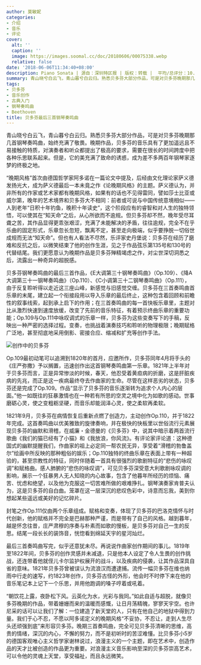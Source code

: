 ```yaml
---
author: 莫敏妮
categories:
- 介绍
- 音乐
- 评论
cover:
  alt: ''
  caption: ''
  image: https://images.soomal.cc/doc/20180606/00075338.webp
  relative: false
date: '2018-06-06T11:34:40+08:00'
description: Piano Sonata | 源自：深圳特区报 | 版权：转载 |  平均/总评分：10.00/30
summary: 青山晓兮白云飞，青山暮兮白云归。熟悉贝多芬大部分作品，可是对贝多芬晚期那几首钢琴奏鸣曲，始终充满了敬畏。晚期作品，贝多芬的音乐具有了更加遥远且不易接触的特质，对演奏者和听众都提出了极高的要求，需要在很长的时间跨度中把各种乐思联系起来……
tags:
- 贝多芬
- 音乐创作
- 古典入门
- 钢琴奏鸣曲
- Beethoven
title: 贝多芬最后三首钢琴奏鸣曲
---
```


青山晓兮白云飞，青山暮兮白云归。熟悉贝多芬大部分作品，可是对贝多芬晚期那几首钢琴奏鸣曲，始终充满了敬畏。晚期作品，贝多芬的音乐具有了更加遥远且不易接触的特质，对演奏者和听众都提出了极高的要求，需要在很长的时间跨度中把各种乐思联系起来。但是，它的美充满了致命的诱惑，成为差不多两百年钢琴家逐梦的终极之地。

“晚期风格”首次由德国哲学家阿多诺在一篇论文中提及，后经由文化理论家萨义德发扬光大，成为萨义德最后一本未竟之作《论晚期风格》的主题。萨义德认为，并非所有的作家或艺术家都有晚期风格，如果有的话也不见得雷同，譬如莎士比亚或威尔第，晚年的艺术境界和贝多芬大不相同：前者或可说与中国传统意境相似――人到老年“日积十年钓鱼，晚积十年读史”，这个阶段应有的睿智和对人生的独特领悟，可以使其在“知天命”之后，从心所欲而不逾规。但贝多芬却不然，晚年受尽耳聋之苦，其作品显得更乖张艰涩，充满了未能解决的矛盾，往往逾规，完全不在乎乐曲的固定形式，乐章忽长忽短，飘离不定，甚至走向极端，似乎要挣脱一切俗世成规而无法“知天命”。但也有人看法不尽然，乐评家史丹堡说：贝多芬在经历了磨难和反抗之后，以微笑结束了他的创作生涯，见之于作品弦乐第135号和130号的代替结尾。我们更愿意认为晚期作品是贝多芬殚精竭虑之作，对尘世深切洞悉之后，流露出一种奇异的超脱感。

贝多芬钢琴奏鸣曲的最后三首作品，《E大调第三十钢琴奏鸣曲》（Op.109）、《降A大调第三十一钢琴奏鸣曲》（Op.110）、《C小调第三十二钢琴奏鸣曲》（Op.111），由于反复聆听得以走近这三座山峰，新感觉与旧感觉交缠。贝多芬在三首奏鸣曲首乐章的末尾，建立起一个衔接段用以导入乐章的最后终止，这种包含着回顾和前瞻性的叙事线索，起到承上启下的作用；在三首奏鸣曲的每一首快板乐章里，主题对比从激烈快速到速度放缓，改变了先前的音乐特征，有着预示终曲乐章的重要功能；Op.109与Op.111中咏叹调式的乐章一样，贝多芬为这些变奏写下的手稿，反映出一种严密的选择过程。变奏，也挑战着演奏技巧和聆听的物理极限；晚期赋格广泛地，甚至彻底地采用倒影、密接合应、缩减和扩充等创作手法。

![创作中的贝多芬](https://images.soomal.cc/doc/20180606/00075338.webp)





Op.109最初动笔可以追溯到1820年的首月，应邀所作，贝多芬同年4月将手头的《庄严弥撒》予以搁置，迅速创作出这首钢琴奏鸣曲第一乐章。1821年上半年对于贝多芬而言，正是异常惨淡的时候，春天，他忍受着黄疸病的折磨，这是肝脏疾病的先兆，而正是这一疾病最终夺去作曲家的生命。尽管在这样恶劣的状态，贝多芬还是完成了Op.109。作品“显示了贝多芬的音乐逐渐转为追求个人内心的层面。”他一如既往的狂暴激情也在一种若有所思的空灵之境中化为如歌的感动。世事磨砺心灵，使之变粗粝坚硬，而音乐却能润泽心灵，使之柔软再柔软。

1821年9月，贝多芬在病情恢复后重新点燃了创造力，主动创作Op.110，并于1822年完成。这首奏鸣曲以优美雅致的旋律奏响，并在极快的快板里以世俗流行元素展现贝多芬的幽默和滑稽，在威廉・金德曼的《贝多芬》中，说其中暗示着两首流行歌曲《我们的猫已经有了小猫》和《我放浪，你风流》。有评论家评论道：这种德国式的幽默提醒我们，作曲家的祖上必定同一帮农民无异，享受着“滑稽的勃鲁盖尔”绘画中所反映的那种粗俗的娱乐；Op.110独特的终曲乐章在表面上带有一种超验的，甚至宗教性的特征，同时伴随着一首具有很强烈的歌剧特征的“悲伤的咏叹调”和赋格曲。感人肺腑的“悲伤的咏叹调”，可见贝多芬深受意大利歌剧咏叹调的影响，展示一个狂暴男人无人知晓的内心故事，包含了他暮年所经历的烦恼、痛苦、忧虑和绝望，以及他为克服这一切苦难所做的艰难挣扎。钢琴演奏家肯普夫认为，这是贝多芬的自白曲。笼罩在这一层深沉的悲叹色彩中，诗意而忘我，美到你想起某些遥远或美好的记忆碎片。

封笔之作Op.111仅由两个乐章组成。赋格和变奏，体现了贝多芬的巴洛克情怀与时代创新，他的赋格并不完全是巴赫那种严谨，而是带有了自己的风格。越到暮年，越是怀念往昔，庄严肃穆的序奏与朴素而如歌的慢板，是贝多芬对自己一生的反思。结尾一段长长的装饰音，恍惚看到绵延天宇的星河灿烂。

最后三首奏鸣曲写完，似乎还意犹未尽。再说说作曲家创作期间的事儿。1819年至1822年间，贝多芬的创作灵感并未减退，只是他本人设定了令人生畏的创作挑战，还连带着他就侄儿卡尔监护权展开的战斗，以及疾病的侵袭，让其作品深具自省的意味。1821年贝多芬曾被误认为流浪汉而遭逮捕。流传一幅贝多芬在维也纳雨中行走的速写，约1823年创作，贝多芬古怪的外形，他会时不时停下来在他的音乐笔记本上记下一个乐思，并用他跑调的嗓子哼着或吼着。

“朝饮花上露，夜卧松下风。云英化为水，光彩与我同。”如此自适与超脱，就像贝多芬晚期的作品，带着姗姗而来的温暖而感慨，让日月荡精魄，寥寥天宇空。也许尼采的话可以让我们了解：一位建造了新天堂的人，只有在他自己的地狱中得到力量。我们于心不忍，不愿以阿多诺定义的晚期风格“不妥协，不忍让，走到人生尽头还顽强到底”来形容贝多芬。晚期三首奏鸣曲，完全可见贝多芬清晰的思维，高贵的情绪，深沉的内心，不懈的努力，而不是初听时的苦涩难懂。比贝多芬小5岁的德国客观唯心主义哲学家谢林说过，浪漫主义的一个主题，即在艺术中，创造作品的天才比被创造的作品更为重要。对浪漫主义音乐影响至深的贝多芬崇高艺术，可以令他的灵魂上天堂，享受福祉，而且永远微笑。